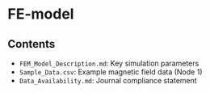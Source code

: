 # FE-model
## Contents
- `FEM_Model_Description.md`: Key simulation parameters
- `Sample_Data.csv`: Example magnetic field data (Node 1)
- `Data_Availability.md`: Journal compliance statement

